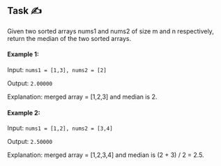 ## Task ✍
Given two sorted arrays nums1 and nums2 of size m and n respectively, return the median of the two sorted arrays.

#### Example 1:
Input: ```nums1 = [1,3], nums2 = [2]```

Output: ```2.00000```

Explanation: merged array = [1,2,3] and median is 2.

#### Example 2:
Input: ```nums1 = [1,2], nums2 = [3,4]```

Output: ```2.50000```

Explanation: merged array = [1,2,3,4] and median is (2 + 3) / 2 = 2.5.
